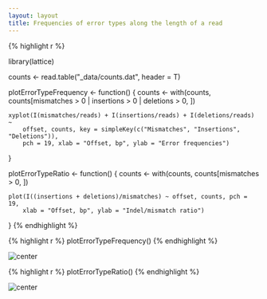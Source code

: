 ```yaml
---
layout: layout
title: Frequencies of error types along the length of a read
---
```



{% highlight r %}

library(lattice)

counts <- read.table("_data/counts.dat", header = T)

plotErrorTypeFrequency <- function() {
    counts <- with(counts, counts[mismatches > 0 | insertions > 0 | deletions > 
        0, ])
    
    xyplot(I(mismatches/reads) + I(insertions/reads) + I(deletions/reads) ~ 
        offset, counts, key = simpleKey(c("Mismatches", "Insertions", "Deletions")), 
        pch = 19, xlab = "Offset, bp", ylab = "Error frequencies")
}

plotErrorTypeRatio <- function() {
    counts <- with(counts, counts[mismatches > 0, ])
    
    plot(I((insertions + deletions)/mismatches) ~ offset, counts, pch = 19, 
        xlab = "Offset, bp", ylab = "Indel/mismatch ratio")
}
{% endhighlight %}



{% highlight r %}
plotErrorTypeFrequency()
{% endhighlight %}

![center](iontorrent-stats/figures/2012-11-06-frequencies_rmd/frequencies.png) 



{% highlight r %}
plotErrorTypeRatio()
{% endhighlight %}

![center](iontorrent-stats/figures/2012-11-06-frequencies_rmd/ratio.png) 

